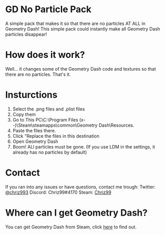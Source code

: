 # GD No Particle Pack
 A simple pack that makes it so that there are no particles AT ALL in Geometry Dash!
 This simple pack could instantly make all Geometry Dash particles disappear! 
 
# How does it work?
 Well... it changes some of the Geometry Dash code and textures so that there are no particles. That's it.
 
# Insturctions
 1. Select the .png files and .plist files
 2. Copy them
 3. Go to This PC\C:\Program Files (x--)\Steam\steamapps\common\Geometry Dash\Resources.
 4. Paste the files there.
 5. Click "Replace the files in this destination
 6. Open Geometry Dash
 7. Boom! ALl particles must be gone. (If you use LDM in the settings, it already has no particles by default)
 
# Contact
 If you ran into any issues or have questions, contact me trough:
 Twitter: [@chriz993](https://twitter.com/chriz993)
 Discord: Chriz99#4170
 Steam: [Chriz99](https://steamcommunity.com/profiles/76561198963387650/)
 
# Where can I get Geometry Dash?
 You can get Geometry Dash from Steam, click [here](https://store.steampowered.com/app/322170/Geometry_Dash/) to find out.
